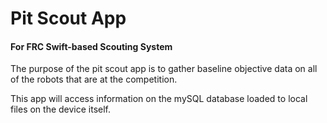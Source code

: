 # Pit Scout App
#### For FRC Swift-based Scouting System

The purpose of the pit scout app is to gather baseline objective data on all of the robots that are at the competition. 

This app will access information on the mySQL database loaded to local files on the device itself.
